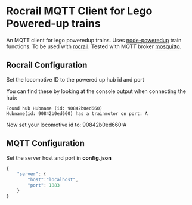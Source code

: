 # Rocrail MQTT Client for Lego Powered-up trains

An MQTT client for lego poweredup trains. Uses [node-poweredup](https://nathankellenicki.github.io/node-poweredup) train functions. To be used with [rocrail](https://wiki.rocrail.net). Tested with MQTT broker [mosquitto](https://mosquitto.org).

## Rocrail Configuration

Set the locomotive ID to the powered up hub id and port

You can find these by looking at the console output when connecting the hub:

```
Found hub Hubname (id: 90842b0ed660)
Hubname(id: 90842b0ed660) has a trainmotor on port: A
```

Now set your locomotive id to: 90842b0ed660:A

## MQTT Configuration

Set the server host and port in __config.json__

```javascript
{
    "server": {
        "host":"localhost",
        "port": 1883
    }
}
```